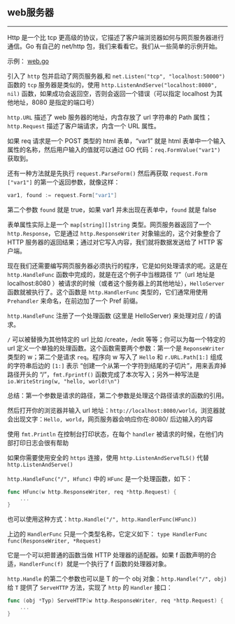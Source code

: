 ## web服务器

---

Http 是一个比 tcp 更高级的协议，它描述了客户端浏览器如何与网页服务器进行通信。Go 有自己的 net/http 包，我们来看看它。我们从一些简单的示例开始。

示例： [web.go](./src/web.go)

引入了 `http` 包并启动了网页服务器,和  `net.Listen("tcp", "localhost:50000")` 函数的 `tcp` 服务器是类似的，使用 `http.ListenAndServe("localhost:8080", nil)` 函数，如果成功会返回空，否则会返回一个错误（可以指定 localhost 为其他地址，8080 是指定的端口号）

`http.URL` 描述了 web 服务器的地址，内含存放了 url 字符串的 Path 属性；`http.Request` 描述了客户端请求，内含一个 URL 属性。

如果 req 请求是一个 POST 类型的 html 表单，“var1” 就是 html 表单中一个输入属性的名称，然后用户输入的值就可以通过 GO 代码：`req.FormValue("var1")` 获取到。

还有一种方法就是先执行 `request.ParseForm()` 然后再获取 `request.Form ["var1"]` 的第一个返回参数，就像这样：

```go
var1, found := request.Form["var1"]
```

第二个参数 `found` 就是 true，如果 var1 并未出现在表单中，`found` 就是 false

表单属性实际上是一个 `map[string][]string` 类型。网页服务器返回了一个 `http.Response`，它是通过 `http.ResponseWriter` 对象输出的，这个对象整合了 HTTP 服务器的返回结果；通过对它写入内容，我们就将数据发送给了 HTTP 客户端。

现在我们还需要编写网页服务器必须执行的程序，它是如何处理请求的呢。这是在 `http.HandleFunc` 函数中完成的，就是在这个例子中当根路径 “/”（url 地址是 localhost:8080 ）被请求的时候（或者这个服务器上的其他地址），`HelloServer` 函数就被执行了。这个函数是 `http.HandlerFunc` 类型的，它们通常用使用 `Prehandler` 来命名，在前边加了一个 Pref 前缀。

`http.HandleFunc` 注册了一个处理函数 (这里是 HelloServer) 来处理对应 / 的请求。

`/` 可以被替换为其他特定的 url 比如 /create，/edit 等等；你可以为每一个特定的 url 定义一个单独的处理函数。这个函数需要两个参数：第一个是 `ReponseWriter` 类型的 w；第二个是请求 `req`。程序向 w 写入了 `Hello` 和 `r.URL.Path[1:]` 组成的字符串后边的 `[1:]` 表示 “创建一个从第一个字符到结尾的子切片”，用来丢弃掉路径开头的 “/”，`fmt.Fprintf()` 函数完成了本次写入；另外一种写法是 `io.WriteString(w, "hello, world!\n")`

总结：第一个参数是请求的路径，第二个参数是处理这个路径请求的函数的引用。

然后打开你的浏览器并输入 url 地址：`http://localhost:8080/world`，浏览器就会出现文字：`Hello, world`，网页服务器会响应你在:8080/ 后边输入的内容

使用 `fmt.Println` 在控制台打印状态，在每个 `handler` 被请求的时候，在他们内部打印日志会很有帮助

如果你需要使用安全的 `https` 连接，使用 `http.ListenAndServeTLS()` 代替 `http.ListenAndServe()`

`http.HandleFunc("/", Hfunc)` 中的 `HFunc` 是一个处理函数，如下：

```go
func HFunc(w http.ResponseWriter, req *http.Request) {
    ...
}
```

也可以使用这种方式：`http.Handle("/", http.HandlerFunc(HFunc))`

上边的 `HandlerFunc` 只是一个类型名称，它定义如下： `type HandlerFunc func(ResponseWriter, *Request)`

它是一个可以把普通的函数当做 HTTP 处理器的适配器。如果 f 函数声明的合适，`HandlerFunc(f) `就是一个执行了 f 函数的处理器对象。

`http.Handle` 的第二个参数也可以是 T 的一个 obj 对象：`http.Handle("/", obj)` 给 `T` 提供了 `ServeHTTP` 方法，实现了 `http` 的 `Handler` 接口：

```go
func (obj *Typ) ServeHTTP(w http.ResponseWriter, req *http.Request) {
    ...
}
```
